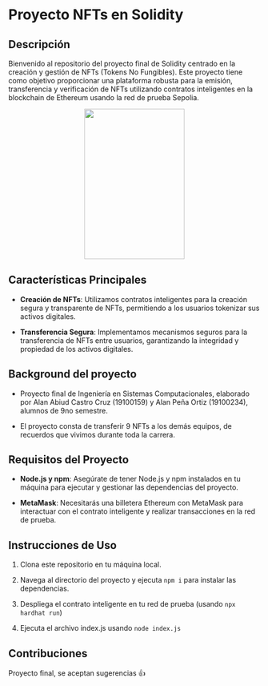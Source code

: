 # Proyecto NFTs en Solidity

## Descripción

Bienvenido al repositorio del proyecto final de Solidity centrado en la creación y gestión de NFTs (Tokens No Fungibles). Este proyecto tiene como objetivo proporcionar una plataforma robusta para la emisión, transferencia y verificación de NFTs utilizando contratos inteligentes en la blockchain de Ethereum usando la red de prueba Sepolia.

<div align="center">
    <img style=" width: 200px; height: 300px; object-fit: fill; margin: 0 auto" src="https://upload.wikimedia.org/wikipedia/commons/thumb/0/05/Ethereum_logo_2014.svg/1257px-Ethereum_logo_2014.svg.png"/>
</div>

## Características Principales

- **Creación de NFTs**: Utilizamos contratos inteligentes para la creación segura y transparente de NFTs, permitiendo a los usuarios tokenizar sus activos digitales.

- **Transferencia Segura**: Implementamos mecanismos seguros para la transferencia de NFTs entre usuarios, garantizando la integridad y propiedad de los activos digitales.

## Background del proyecto

- Proyecto final de Ingeniería en Sistemas Computacionales, elaborado por Alan Abiud Castro Cruz (19100159) y Alan Peña Ortiz (19100234), alumnos de 9no semestre.

- El proyecto consta de transferir 9 NFTs a los demás equipos, de recuerdos que vivimos durante toda la carrera. 

## Requisitos del Proyecto

- **Node.js y npm**: Asegúrate de tener Node.js y npm instalados en tu máquina para ejecutar y gestionar las dependencias del proyecto.

- **MetaMask**: Necesitarás una billetera Ethereum con MetaMask para interactuar con el contrato inteligente y realizar transacciones en la red de prueba.

## Instrucciones de Uso

1. Clona este repositorio en tu máquina local.

2. Navega al directorio del proyecto y ejecuta `npm i` para instalar las dependencias.

3. Despliega el contrato inteligente en tu red de prueba (usando `npx hardhat run`)

4. Ejecuta el archivo index.js usando `node index.js`


## Contribuciones

Proyecto final, se aceptan sugerencias 👍

